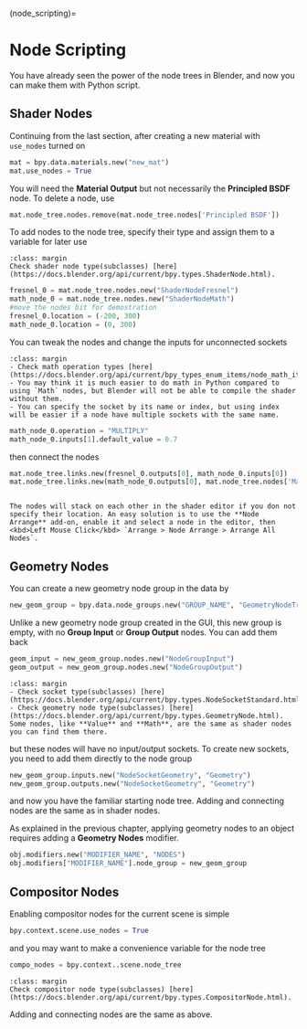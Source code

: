 (node_scripting)=
# Node Scripting
You have already seen the power of the node trees in Blender, and now you can make them with Python script.

## Shader Nodes
Continuing from the last section, after creating a new material with `use_nodes` turned on
```python
mat = bpy.data.materials.new("new_mat")
mat.use_nodes = True
```
You will need the **Material Output** but not necessarily the **Principled BSDF** node. To delete a node, use
```python
mat.node_tree.nodes.remove(mat.node_tree.nodes['Principled BSDF'])
```

To add nodes to the node tree, specify their type and assign them to a variable for later use
```{tip}
:class: margin
Check shader node type(subclasses) [here](https://docs.blender.org/api/current/bpy.types.ShaderNode.html).
```
```python
fresnel_0 = mat.node_tree.nodes.new("ShaderNodeFresnel")
math_node_0 = mat.node_tree.nodes.new("ShaderNodeMath")
#move the nodes bit for demostration
fresnel_0.location = (-200, 300)
math_node_0.location = (0, 300)
```
You can tweak the nodes and change the inputs for unconnected sockets
```{tip}
:class: margin
- Check math operation types [here](https://docs.blender.org/api/current/bpy_types_enum_items/node_math_items.html).
- You may think it is much easier to do math in Python compared to using `Math` nodes, but Blender will not be able to compile the shader without them.
- You can specify the socket by its name or index, but using index will be easier if a node have multiple sockets with the same name.
```
```python
math_node_0.operation = "MULTIPLY"
math_node_0.inputs[1].default_value = 0.7
```
then connect the nodes
```python
mat.node_tree.links.new(fresnel_0.outputs[0], math_node_0.inputs[0])
mat.node_tree.links.new(math_node_0.outputs[0], mat.node_tree.nodes['Material Output'].inputs[0])
```

```{figure} ../../assets/scripting/s_node_demo.gif

```

```{note}
The nodes will stack on each other in the shader editor if you don not specify their location. An easy solution is to use the **Node Arrange** add-on, enable it and select a node in the editor, then <kbd>Left Mouse Click</kbd> `Arrange > Node Arrange > Arrange All Nodes`.
```
## Geometry Nodes
You can create a new geometry node group in the data by
```python
new_geom_group = bpy.data.node_groups.new("GROUP_NAME", "GeometryNodeTree")
```
Unlike a new geometry node group created in the GUI, this new group is empty, with no **Group Input** or **Group Output** nodes. You can add them back
```python
geom_input = new_geom_group.nodes.new("NodeGroupInput")
geom_output = new_geom_group.nodes.new("NodeGroupOutput")
```
```{tip}
:class: margin
- Check socket type(subclasses) [here](https://docs.blender.org/api/current/bpy.types.NodeSocketStandard.html).
- Check geometry node type(subclasses) [here](https://docs.blender.org/api/current/bpy.types.GeometryNode.html). Some nodes, like **Value** and **Math**, are the same as shader nodes you can find them there.
```
but these nodes will have no input/output sockets. To create new sockets, you need to add them directly to the node group
```python
new_geom_group.inputs.new("NodeSocketGeometry", "Geometry")
new_geom_group.outputs.new("NodeSocketGeometry", "Geometry")
```
and now you have the familiar starting node tree. Adding and connecting nodes are the same as in shader nodes.

As explained in the previous chapter, applying geometry nodes to an object requires adding a **Geometry Nodes** modifier.
```python
obj.modifiers.new("MODIFIER_NAME", "NODES")
obj.modifiers["MODIFIER_NAME"].node_group = new_geom_group
```

## Compositor Nodes
Enabling compositor nodes for the current scene is simple
```python
bpy.context.scene.use_nodes = True
```
and you may want to make a convenience variable for the node tree
```python
compo_nodes = bpy.context..scene.node_tree
```
```{tip}
:class: margin
Check compositor node type(subclasses) [here](https://docs.blender.org/api/current/bpy.types.CompositorNode.html).
```
Adding and connecting nodes are the same as above.


